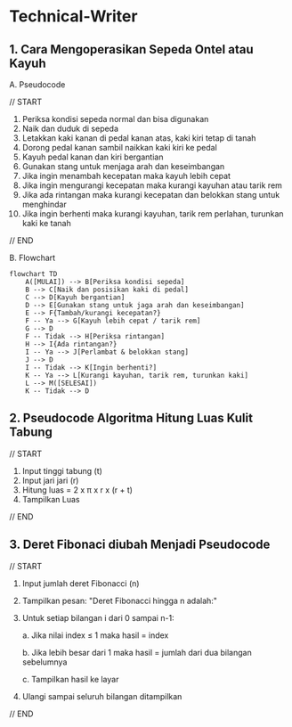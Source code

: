 # Technical-Writer

## 1. Cara Mengoperasikan Sepeda Ontel atau Kayuh

A. Pseudocode

// START
1. Periksa kondisi sepeda normal dan bisa digunakan
2. Naik dan duduk di sepeda 
3. Letakkan kaki kanan di pedal kanan atas, kaki kiri tetap di tanah
4. Dorong pedal kanan sambil naikkan kaki kiri ke pedal
5. Kayuh pedal kanan dan kiri bergantian
6. Gunakan stang untuk menjaga arah dan keseimbangan
7. Jika ingin menambah kecepatan maka kayuh lebih cepat
8. Jika ingin mengurangi kecepatan maka kurangi kayuhan atau tarik rem
9. Jika ada rintangan maka kurangi kecepatan dan belokkan stang untuk menghindar
10. Jika ingin berhenti maka kurangi kayuhan, tarik rem perlahan, turunkan kaki ke tanah

// END

B. Flowchart
```mermaid
flowchart TD
    A([MULAI]) --> B[Periksa kondisi sepeda]
    B --> C[Naik dan posisikan kaki di pedal]
    C --> D[Kayuh bergantian]
    D --> E[Gunakan stang untuk jaga arah dan keseimbangan]
    E --> F{Tambah/kurangi kecepatan?}
    F -- Ya --> G[Kayuh lebih cepat / tarik rem]
    G --> D
    F -- Tidak --> H[Periksa rintangan]
    H --> I{Ada rintangan?}
    I -- Ya --> J[Perlambat & belokkan stang]
    J --> D
    I -- Tidak --> K[Ingin berhenti?]
    K -- Ya --> L[Kurangi kayuhan, tarik rem, turunkan kaki]
    L --> M([SELESAI])
    K -- Tidak --> D 
```

 ## 2. Pseudocode Algoritma Hitung Luas Kulit Tabung
// START
1. Input tinggi tabung (t)
2. Input jari jari (r)
3. Hitung luas = 2 x π x r x (r + t)
7. Tampilkan Luas
   
// END

 ## 3. Deret Fibonaci diubah Menjadi Pseudocode
 // START
1. Input jumlah deret Fibonacci (n)
2. Tampilkan pesan: "Deret Fibonacci hingga n adalah:"
3. Untuk setiap bilangan i dari 0 sampai n-1:

   a. Jika nilai index ≤ 1 maka hasil = index
   
   b. Jika lebih besar dari 1 maka hasil = jumlah dari dua bilangan sebelumnya
   
   c. Tampilkan hasil ke layar
5. Ulangi sampai seluruh bilangan ditampilkan
  
// END
